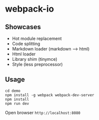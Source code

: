 # webpack-io

## Showcases

- Hot module replacement
- Code splitting
- Markdown loader (markdown --> html)
- Html loader
- Library shim (tinymce)
- Style (less preprocessor)

## Usage

```
cd demo
npm install -g webpack webpack-dev-server
npm install
npm run dev
```

Open browser `http://localhost:8080`

